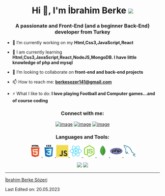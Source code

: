 <h1 align="center">Hi 👋, I'm İbrahim Berke <img height="40" src="https://emoji.gg/assets/emoji/7333-parrotdance.gif"></h1>
<h3 align="center">A passionate and Front-End (and a beginner Back-End) developer from Turkey</h3>

- 🔭 I’m currently working on my **Html,Css3,JavaScript,React**

- 🌱 I am currently learning **Html,Css3,JavaScript,React,NodeJS,MongoDB. I have little knowledge of php and mysql**

- 👯 I’m looking to collaborate on **front-end and back-end projects**

- 📫 How to reach me: **berkesozer141@gmail.com**

- ⚡ What I like to do: **I love playing Football and Computer games...and of course coding**

<h3 align="center">Connect with me:</h3>
<div align="center">

[![image](https://img.shields.io/badge/Instagram-E4405F?style=for-the-badge&logo=instagram&logoColor=white)](https://www.instagram.com/berke.sozerii/)
[![image](https://img.shields.io/badge/Twitter-1DA1F2?style=for-the-badge&logo=twitter&logoColor=white)](https://twitter.com/berke__sz)
[![image](https://img.shields.io/badge/Gmail-D14836?style=for-the-badge&logo=gmail&logoColor=white)](mailto:berkesozer141@gmail.com)
  
</div>

<h3 align="center">Languages and Tools:</h3>

<p align="center"> 
  <a href="https://www.w3.org/html/" target="_blank"> 
    <img src="https://raw.githubusercontent.com/devicons/devicon/master/icons/html5/html5-original-wordmark.svg" alt="html5" width="40" height="40"/> 
  </a>
  <a href="https://www.w3schools.com/css/" target="_blank"> 
    <img src="https://raw.githubusercontent.com/devicons/devicon/master/icons/css3/css3-original-wordmark.svg" alt="css3" width="40" height="40"/> 
  </a> 
  <a href="https://developer.mozilla.org/en-US/docs/Web/JavaScript" target="_blank"> 
    <img src="https://raw.githubusercontent.com/devicons/devicon/master/icons/javascript/javascript-original.svg" alt="javascript" width="40" height="40"/> 
  </a> 
   <a href="https://react.dev/" target="_blank"> 
    <img src="https://raw.githubusercontent.com/devicons/devicon/master/icons/react/react-original.svg" alt="git" width="40" height="40"/> 
  </a>
  <a href="https://nodejs.org/en/" target="_blank"> 
    <img src="https://raw.githubusercontent.com/devicons/devicon/master/icons/nodejs/nodejs-original.svg" alt="git" width="40" height="40"/> 
  </a>
  <a href="https://www.mongodb.com/" target="_blank"> 
    <img src="https://raw.githubusercontent.com/devicons/devicon/master/icons/mongodb/mongodb-original.svg" alt="git" width="40" height="40"/> 
  </a>
   <a href="https://www.php.net/" target="_blank"> 
    <img src="https://raw.githubusercontent.com/devicons/devicon/master/icons/php/php-original.svg" alt="git" width="40" height="40"/> 
  </a>
  <a href="https://www.mysql.com/" target="_blank"> 
    <img src="https://raw.githubusercontent.com/devicons/devicon/master/icons/mysql/mysql-original.svg" alt="git" width="40" height="40"/> 
  </a>
</p>

<p align= "center">
  <img height= "150" src="https://github-readme-stats.vercel.app/api?username=BerkeSZ&theme=radical&show_icons=true" />
  <img height= "150" src="github-readme-stats.vercel.app/api/top-langs/?username=BerkeSZ&theme=radical" />
</p>

------

[İbrahim Berke Sözeri](https://github.com/BerkeSZ)

Last Edited on: 20.05.2023

